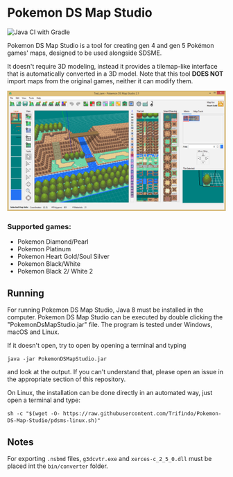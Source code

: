 # Pokemon DS Map Studio
![Java CI with Gradle](https://github.com/Trifindo/Pokemon-DS-Map-Studio/workflows/Java%20CI%20with%20Gradle/badge.svg?branch=master)

Pokemon DS Map Studio is a tool for creating gen 4 and gen 5 Pokémon games' maps, designed to be used alongside SDSME.

It doesn't require 3D modeling, instead it provides a tilemap-like interface that is automatically converted in a 3D model.
Note that this tool **DOES NOT** import maps from the original games, neither it can modify them.

![Screenshot of PDSMS](PDSMS_2_1.png)

### Supported games:
- Pokemon Diamond/Pearl
- Pokemon Platinum
- Pokemon Heart Gold/Soul Silver
- Pokemon Black/White
- Pokemon Black 2/ White 2

## Running
For running Pokemon DS Map Studio, Java 8 must be installed in the computer.
Pokemon DS Map Studio can be executed by double clicking the "PokemonDsMapStudio.jar" file. 
The program is tested under Windows, macOS and Linux.

If it doesn't open, try to open by opening a terminal and typing
```shell
java -jar PokemonDSMapStudio.jar
```
and look at the output.
If you can't understand that, please open an issue in the appropriate section of this repository.

On Linux, the installation can be done directly in an automated way, just open a terminal and type:
```shell
sh -c "$(wget -O- https://raw.githubusercontent.com/Trifindo/Pokemon-DS-Map-Studio/pdsms-linux.sh)"
```

## Notes
For exporting `.nsbmd` files, `g3dcvtr.exe` and `xerces-c_2_5_0.dll` must be placed int the `bin/converter` folder.
